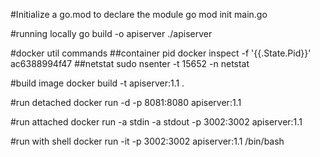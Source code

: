 
#Initialize a go.mod to declare the module
go mod init main.go

#running locally
go build -o apiserver
./apiserver

#docker util commands
##container pid
docker inspect -f '{{.State.Pid}}' ac6388994f47
##netstat
sudo nsenter -t 15652 -n netstat

#build image
docker build -t apiserver:1.1 .

#run detached
docker run -d -p 8081:8080 apiserver:1.1

#run attached
docker run -a stdin -a stdout -p 3002:3002 apiserver:1.1

#run with shell
docker run -it -p 3002:3002 apiserver:1.1 /bin/bash